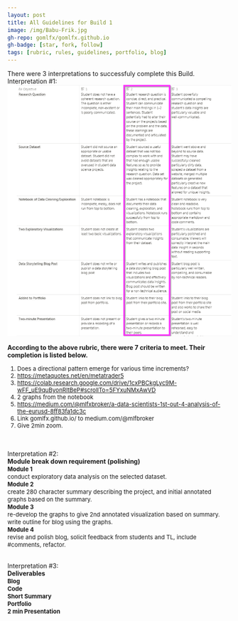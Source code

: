 ```yaml
---
layout: post
title: All Guidelines for Build 1
image: /img/Babu-Frik.jpg
gh-repo: gomlfx/gomlfx.github.io
gh-badge: [star, fork, follow]
tags: [rubric, rules, guidelines, portfolio, blog]
---
```

There were 3 interpretations to successfuly complete this Build. Interpretation #1:
![rubric](/img/rubric.png)


<b>According to the above rubric, there were 7 criteria to meet. Their completion is listed below.</b><br>
<font size="-1">
1. Does a directional pattern emerge for various time increments?<br>  
2. https://metaquotes.net/en/metatrader5<br>
3. https://colab.research.google.com/drive/1cxPBCkgLyc9M-wFF_uE9quByonRltBeP#scrollTo=5FYxuNMxAwVD<br> 
4. 2 graphs from the notebook<br>
5. https://medium.com/@mlfxbroker/a-data-scientists-1st-out-4-analysis-of-the-eurusd-8ff83fa1dc3c<br>
6. Link gomlfx.github.io/ to medium.com/@mlfbroker <br>
7. Give 2min zoom.<br>
</font>
<br>
<br>
Interpretation #2:<br>
<b>Module break down requirement (polishing)</b><br>
<font size="-1">
<b>Module 1</b><br>
conduct exploratory data analysis on the selected dataset.<br>
<b>Module 2</b><br>
create 280 character summary describing the project, and initial annotated graphs based on the summary.<br>
<b>Module 3</b><br>
re-develop the graphs to give 2nd annotated visualization based on summary.<br>
write outline for blog using the graphs.<br>
<b>Module 4</b><br>
revise and polish blog, solicit feedback from students and TL, include #comments, refactor.<br></font>
<br>

Interpretation #3:<br>
<b>Deliverables</b><br>
<font size="-1">
<b>Blog</b><br>
<b>Code</b><br>
<b>Short Summary</b><br>
<b>Portfolio</b><br>
<b>2 min Presentation</b><br>
</font>
